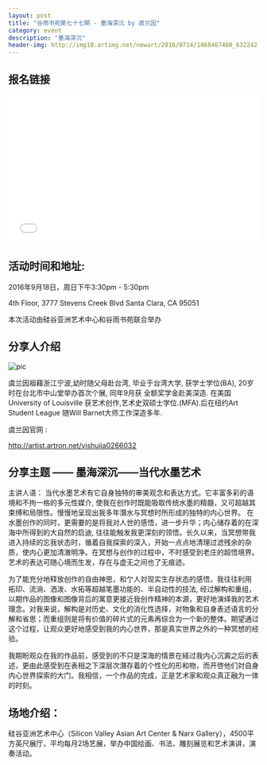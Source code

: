 ```yaml
---
layout: post
title: "谷雨书苑第七十七期 - 墨海深沉 by 虞兰因"
category: event
description: "墨海深沉"
header-img: http://img10.artimg.net/newart/2016/0714/1468467460_632242.jpg.abig.jpg
---
```


## 报名链接
<div style="width:100%; text-align:left;" ><iframe src="//eventbrite.com/tickets-external?eid=27696082729&ref=etckt" frameborder="0" height="300" width="100%" vspace="0" hspace="0" marginheight="5" marginwidth="5" scrolling="auto" allowtransparency="true"></iframe></div>


## 活动时间和地址:
2016年9月18日，周日下午3:30pm - 5:30pm

4th Floor, 3777 Stevens Creek Blvd Santa Clara, CA 95051

本次活动由硅谷亚洲艺术中心和谷雨书苑联合举办 

## 分享人介绍
![pic](http://img10.artimg.net/newart/2014/1215/1418612389_892805.jpg)

虞兰因祖藉浙江宁波,幼时随父母赴台湾, 毕业于台湾大学, 获学士学位(BA), 20岁时在台北市中山堂举办首次个展, 同年9月获 全额奖学金赴美深造. 在美国University of Louisville 获艺术创作,艺术史双硕士学位.(MFA).后在纽约Art Student League 随Will Barnet大师工作深造多年.

虞兰因官网 : 

http://artist.artron.net/yishujia0266032 	

## 分享主题 —— 墨海深沉——当代水墨艺术
主讲人语：
当代水墨艺术有它自身独特的审美观念和表达方式。它丰富多彩的语境和不拘一格的多元性媒介, 使我在创作时既能吸取传统水墨的精髓，又可超越其束缚和局限性。慢慢地呈现出我多年潛水与冥想时所形成的独特的内心世界。 
在水墨创作的同时，更需要的是将我对人世的感悟，进一步升华；内心储存着的在深海中所得到的大自然的启迪, 往往能触发我更深刻的领悟。长久以来，当冥想带我进入持续的忘我状态时，循着自我探索的深入，开始一点点地清理过滤残余的杂质，使内心更加清澈明净。在冥想与创作的过程中，不时感受到老庄的超悟境界。艺术的表达可随心境而生发，存在与虚无之间也了无痕迹。

为了能充分地释放创作的自由神思，和亇人対现实生存状态的感悟，我往往利用 拓印、流淌、洒泼、水拓等超越笔墨功能的、半自动性的技法, 经过解构和重组，以期作品的图像和图像背后的寓意更接近我创作精神的本源，更好地演绎我的艺术理念。对我来说，解构是对历史、文化的消化性选择，对物象和自身表述语言的分解和省思；而重组则是将有价值的碎片式的元素再综合为一个新的整体。期望通过这个过程，让观众更好地感受到我的内心世界，那是真实世界之外的一种冥想的经验。

我期盼观众在我的作品前，感受到的不只是深海的情景在経过我内心沉澱之后的表述，更由此感受到在表相之下深层次潛存着的个性化的形和物，而开啓他们対自身内心世界探索的大门。我相信，一个作品的完成，正是艺术家和观众真正融为一体的时刻。



## 场地介绍：

硅谷亚洲艺术中心（Silicon Valley Asian Art Center & Narx Gallery），4500平方英尺展厅，平均每月2场艺展，举办中国绘画、书法、雕刻展览和艺术演讲，演奏活动。
